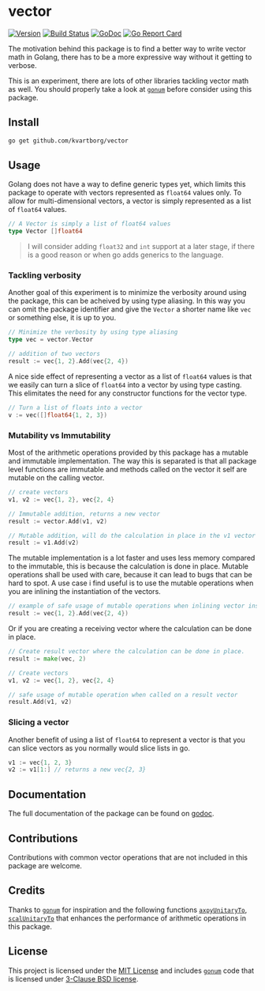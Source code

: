 # vector

[![Version](https://img.shields.io/github/release/kvartborg/vector.svg)](https://github.com/kvartborg/vector/releases)
[![Build Status](https://travis-ci.org/kvartborg/vector.svg?branch=master)](https://travis-ci.org/kvartborg/vector)
[![GoDoc](https://godoc.org/github.com/kvartborg/vector?status.svg)](https://pkg.go.dev/github.com/kvartborg/vector?tab=doc)
[![Go Report Card](https://goreportcard.com/badge/github.com/kvartborg/vector)](https://goreportcard.com/report/github.com/kvartborg/vector)

The motivation behind this package is to find a better way to write vector math
in Golang, there has to be a more expressive way without it getting to verbose.

This is an experiment, there are lots of other libraries tackling vector math as
well. You should properly take a look at [`gonum`](https://github.com/gonum/gonum) before consider using this package.

## Install
```sh
go get github.com/kvartborg/vector
```

## Usage
Golang does not have a way to define generic types yet, which
limits this package to operate with vectors represented as `float64` values only.
To allow for multi-dimensional vectors, a vector is simply represented as
a list of `float64` values.
```go
// A Vector is simply a list of float64 values
type Vector []float64
```
> I will consider adding `float32` and `int` support at a later stage,
  if there is a good reason or when go adds generics to the language.

### Tackling verbosity
Another goal of this experiment is to minimize the verbosity around using the package,
this can be acheived by using type aliasing. In this way you can omit the package
identifier and give the `Vector` a shorter name like `vec` or something else,
it is up to you.
```go
// Minimize the verbosity by using type aliasing
type vec = vector.Vector

// addition of two vectors
result := vec{1, 2}.Add(vec{2, 4})
```

A nice side effect of representing a vector as a list of `float64` values is that
we easily can turn a slice of `float64` into a vector by using type casting.
This elimitates the need for any constructor functions for the vector type.
```go
// Turn a list of floats into a vector
v := vec([]float64{1, 2, 3})
```

### Mutability vs Immutability
Most of the arithmetic operations provided by this package has a mutable and immutable implementation.
The way this is separated is that all package level functions are immutable
and methods called on the vector it self are mutable on the calling vector.
```go
// create vectors
v1, v2 := vec{1, 2}, vec{2, 4}

// Immutable addition, returns a new vector
result := vector.Add(v1, v2)

// Mutable addition, will do the calculation in place in the v1 vector
result := v1.Add(v2)
```

The mutable implementation is a lot faster and uses less memory compared to the immutable, this is because the calculation is done in place.
Mutable operations shall be used with care, because it can lead to bugs that can be hard to spot. A use case i find useful is to use the mutable operations when you are inlining the instantiation of the vectors.

```go
// example of safe usage of mutable operations when inlining vector instantiation.
result := vec{1, 2}.Add(vec{2, 4})
```

Or if you are creating a receiving vector where the calculation can be done in place.

```go
// Create result vector where the calculation can be done in place.
result := make(vec, 2)

// Create vectors
v1, v2 := vec{1, 2}, vec{2, 4}

// safe usage of mutable operation when called on a result vector
result.Add(v1, v2)
```

### Slicing a vector
Another benefit of using a list of `float64` to represent a vector is that you
can slice vectors as you normally would slice lists in go.
```go
v1 := vec{1, 2, 3}
v2 := v1[1:] // returns a new vec{2, 3}
```

## Documentation
The full documentation of the package can be found on [godoc](https://pkg.go.dev/github.com/kvartborg/vector?tab=doc).

## Contributions
Contributions with common vector operations that are not included in this package are welcome.

## Credits
Thanks to [`gonum`](https://github.com/gonum/gonum) for inspiration and the following functions [`axpyUnitaryTo`](https://github.com/gonum/gonum/blob/master/internal/asm/f64/axpyunitaryto_amd64.s), [`scalUnitaryTo`](https://github.com/gonum/gonum/blob/c3867503e73e5c3fee7ab93e3c2c562eb2be8178/internal/asm/f64/scalunitaryto_amd64.s) that enhances the performance of arithmetic operations in this package.

## License
This project is licensed under the [MIT License](https://github.com/kvartborg/vector/blob/master/LICENSE) and includes [`gonum`](https://github.com/gonum/gonum) code that is licensed under [3-Clause BSD license](https://github.com/gonum/gonum/blob/master/LICENSE).
